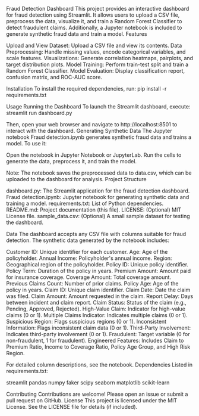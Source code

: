 Fraud Detection Dashboard
This project provides an interactive dashboard for fraud detection using Streamlit. It allows users to upload a CSV file, preprocess the data, visualize it, and train a Random Forest Classifier to detect fraudulent claims. Additionally, a Jupyter notebook is included to generate synthetic fraud data and train a model.
Features

Upload and View Dataset: Upload a CSV file and view its contents.
Data Preprocessing: Handle missing values, encode categorical variables, and scale features.
Visualizations: Generate correlation heatmaps, pairplots, and target distribution plots.
Model Training: Perform train-test split and train a Random Forest Classifier.
Model Evaluation: Display classification report, confusion matrix, and ROC-AUC score.

Installation
To install the required dependencies, run:
pip install -r requirements.txt

Usage
Running the Dashboard
To launch the Streamlit dashboard, execute:
streamlit run dashboard.py

Then, open your web browser and navigate to http://localhost:8501 to interact with the dashboard.
Generating Synthetic Data
The Jupyter notebook Fraud detection.ipynb generates synthetic fraud data and trains a model. To use it:

Open the notebook in Jupyter Notebook or JupyterLab.
Run the cells to generate the data, preprocess it, and train the model.

Note: The notebook saves the preprocessed data to data.csv, which can be uploaded to the dashboard for analysis.
Project Structure

dashboard.py: The Streamlit application for the fraud detection dashboard.
Fraud detection.ipynb: Jupyter notebook for generating synthetic data and training a model.
requirements.txt: List of Python dependencies.
README.md: Project documentation (this file).
LICENSE: (Optional) MIT License file.
sample_data.csv: (Optional) A small sample dataset for testing the dashboard.

Data
The dashboard accepts any CSV file with columns suitable for fraud detection. The synthetic data generated by the notebook includes:

Customer ID: Unique identifier for each customer.
Age: Age of the policyholder.
Annual Income: Policyholder's annual income.
Region: Geographical region of the policyholder.
Policy ID: Unique policy identifier.
Policy Term: Duration of the policy in years.
Premium Amount: Amount paid for insurance coverage.
Coverage Amount: Total coverage amount.
Previous Claims Count: Number of prior claims.
Policy Age: Age of the policy in years.
Claim ID: Unique claim identifier.
Claim Date: Date the claim was filed.
Claim Amount: Amount requested in the claim.
Report Delay: Days between incident and claim report.
Claim Status: Status of the claim (e.g., Pending, Approved, Rejected).
High-Value Claim: Indicator for high-value claims (0 or 1).
Multiple Claims Indicator: Indicates multiple claims (0 or 1).
Suspicious Region: Flags suspicious regions (0 or 1).
Inconsistent Information: Flags inconsistent claim data (0 or 1).
Third-Party Involvement: Indicates third-party involvement (0 or 1).
Fraudulent: Target variable (0 for non-fraudulent, 1 for fraudulent).
Engineered Features: Includes Claim to Premium Ratio, Income to Coverage Ratio, Policy Age Group, and High Risk Region.

For detailed column descriptions, see the notebook.
Dependencies
Listed in requirements.txt:

streamlit
pandas
numpy
faker
scipy
seaborn
matplotlib
scikit-learn

Contributing
Contributions are welcome! Please open an issue or submit a pull request on GitHub.
License
This project is licensed under the MIT License. See the LICENSE file for details (if included).
